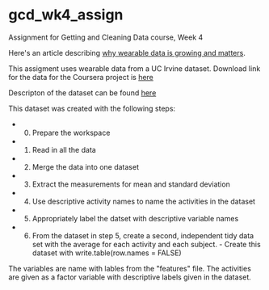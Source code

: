 # gcd_wk4_assign
Assignment for Getting and Cleaning Data course, Week 4


Here's an article describing [why wearable data is growing and matters](http://www.insideactivitytracking.com/data-science-activity-tracking-and-the-battle-for-the-worlds-top-sports-brand/).

This assigment uses wearable data from a UC Irvine dataset.  Download link for the data for the Coursera project is [here]( https://d396qusza40orc.cloudfront.net/getdata%2Fprojectfiles%2FUCI%20HAR%20Dataset.zip)

Descripton of the dataset can be found [here](http://archive.ics.uci.edu/ml/datasets/Human+Activity+Recognition+Using+Smartphones)

This dataset was created with the following steps:

 - 0. Prepare the workspace
 - 1. Read in all the data
 - 2. Merge the data into one dataset
 - 3. Extract the measurements for mean and standard deviation
 - 4. Use descriptive activity names to name the activities in the dataset
 - 5. Appropriately label the datset with descriptive variable names
 - 6. From the dataset in step 5, create a second, independent tidy data set with the average for each activity and each subject.  - Create this dataset with write.table(row.names = FALSE)
 
 The variables are name with lables from the "features" file.  The activities are given as a factor variable with descriptive labels given in the dataset.
 

